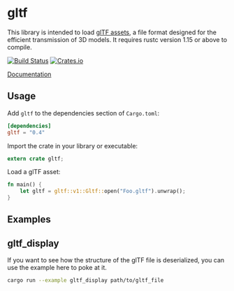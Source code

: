 # gltf

This library is intended to load [glTF assets](https://www.khronos.org/gltf), a file format designed for the efficient transmission of 3D models. It requires rustc version 1.15 or above to compile.

[![Build Status](https://travis-ci.org/alteous/gltf.svg?branch=master)](https://travis-ci.org/alteous/gltf)
[![Crates.io](https://img.shields.io/crates/v/gltf.svg)](https://crates.io/crates/gltf)

[Documentation](https://docs.rs/gltf)

## Usage

Add `gltf` to the dependencies section of `Cargo.toml`:

```toml
[dependencies]
gltf = "0.4"
```

Import the crate in your library or executable:

```rust
extern crate gltf;
```

Load a glTF asset:

```rust
fn main() {
    let gltf = gltf::v1::Gltf::open("Foo.gltf").unwrap();
}
```

## Examples

## gltf_display

If you want to see how the structure of the glTF file is deserialized, you can
use the example here to poke at it.

```sh
cargo run --example gltf_display path/to/gltf_file
```

